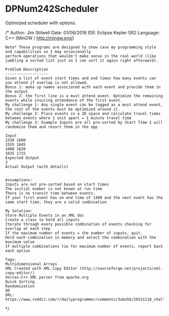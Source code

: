 # DPNum242Scheduler
Optimized scheduler with options.

/*
	Author: Jim Stilwell
	Date: 01/06/2016
	IDE: Eclipse Kepler SR2
	Language: C++ (MinGW / http://mingw.org/)

	Note* These programs are designed to show case my programming style and capabilities so I may occasionally
	perform operations that wouldn't make sense in the real world (like jumbling a sorted list just so I can sort it again right afterward).

	Problem Description
	-------------------
	Given a list of event start times and end times how many events can you attend if overlap is not allowed.
	Bonus 1: make up names associated with each event and provide them in the output
	Bonus 2: the first line is a must attend event. Optimize the remaining events while insuring attendance of the first event.
	My challenge 1: Any single event can be tagged as a must attend event, the rest of the events must be optimized around it.
	My challenge 2: Place events in a 2D space and calculate travel times between events where 1 unit apart = 1 minute travel time
	My challenge 3: Example Inputs are all pre-sorted by Start Time I will randomize them and resort them in the app

	Input
	1530 1600
	1555 1645
	1600 1630
	1635 1715
	Expected Output
	3
	Actual Output (with details)


	Assumptions:
	Inputs are not pre-sorted based on start times
	The initial number is not known at run time
	There is no transit time between events.
	If your first event has an end time of 1400 and the next event has the same start time, they are a valid combination

	My Solution:
	Store Multiple Events in an XML doc
	Create a class to hold all inputs
	Iterate through every possible combination of events checking for overlap at each step
	If the maximum number of events = the number of inputs, quit.
	Hold each combination in memory and select the combination with the maximum value
	If multiple combinations tie for maximum number of events, report back each option

	Tags:
	Multidimensional Arrays
	XML Created with XML Copy Editor (http://sourceforge.net/projects/xml-copy-editor/)
	Xerces-C++ XML parser from apache.org
	Quick Sorting
	Randomization
	OO
	URL: https://www.reddit.com/r/dailyprogrammer/comments/3u6o56/20151118_challenge_242_intermediate_vhs_recording/

 */
